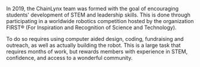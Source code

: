 In 2019, the ChainLynx team was formed with the goal of encouraging students' development of STEM and leadership skills. This is done through participating in a worldwide robotics competition hosted by the organization FIRST® (For Inspiration and Recognition of Science and Technology).

To do so requires using computer aided design, coding, fundraising and outreach, as well as actually building the robot. This is a large task that requires months of work, but rewards members with experience in STEM, confidence, and access to a wonderful community.